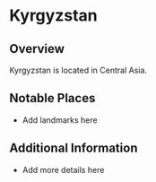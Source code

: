 # Kyrgyzstan
## Overview
Kyrgyzstan is located in Central Asia.

## Notable Places
- Add landmarks here

## Additional Information
- Add more details here
